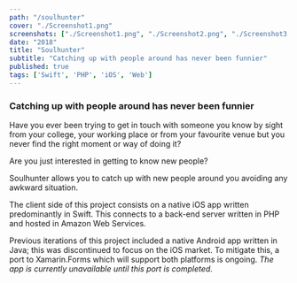 ```yaml
---
path: "/soulhunter"
cover: "./Screenshot1.png"
screenshots: ["./Screenshot1.png", "./Screenshot2.png", "./Screenshot3.png"]
date: "2018"
title: "Soulhunter"
subtitle: "Catching up with people around has never been funnier"
published: true
tags: ['Swift', 'PHP', 'iOS', 'Web']
---
```

### Catching up with people around has never been funnier

Have you ever been trying to get in touch with someone you know by sight from your college, your working
place or from your favourite venue but you never find the right moment or way of doing it?

Are you just interested in getting to know new people?

Soulhunter allows you to catch up with new people around you avoiding any awkward situation.

The client side of this project consists on a native iOS app written predominantly in Swift. This connects
to a back-end server written in PHP and hosted in Amazon Web Services.

Previous iterations of this project included a native Android app written in Java; this was discontinued to
focus on the iOS market. To mitigate this, a port to Xamarin.Forms which will support both platforms is 
ongoing. _The app is currently unavailable until this port is completed._
